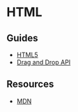 # HTML

## Guides
* [HTML5](https://developer.mozilla.org/en-US/docs/Web/Guide/HTML/HTML5)
* [Drag and Drop API](https://developer.mozilla.org/en-US/docs/Web/API/HTML_Drag_and_Drop_API)

## Resources
* [MDN](https://developer.mozilla.org/en-US/docs/Web/HTML)
